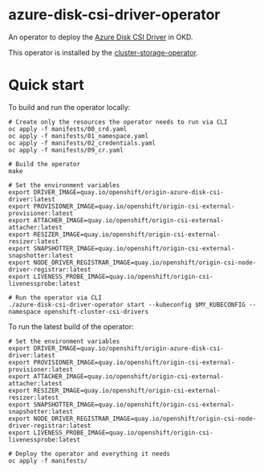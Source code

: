 # azure-disk-csi-driver-operator

An operator to deploy the [Azure Disk CSI Driver](https://github.com/openshift/azure-disk-csi-driver) in OKD.

This operator is installed by the [cluster-storage-operator](https://github.com/openshift/cluster-storage-operator).

# Quick start

To build and run the operator locally:

```shell
# Create only the resources the operator needs to run via CLI
oc apply -f manifests/00_crd.yaml
oc apply -f manifests/01_namespace.yaml
oc apply -f manifests/02_credentials.yaml
oc apply -f manifests/09_cr.yaml

# Build the operator
make

# Set the environment variables
export DRIVER_IMAGE=quay.io/openshift/origin-azure-disk-csi-driver:latest
export PROVISIONER_IMAGE=quay.io/openshift/origin-csi-external-provisioner:latest
export ATTACHER_IMAGE=quay.io/openshift/origin-csi-external-attacher:latest
export RESIZER_IMAGE=quay.io/openshift/origin-csi-external-resizer:latest
export SNAPSHOTTER_IMAGE=quay.io/openshift/origin-csi-external-snapshotter:latest
export NODE_DRIVER_REGISTRAR_IMAGE=quay.io/openshift/origin-csi-node-driver-registrar:latest
export LIVENESS_PROBE_IMAGE=quay.io/openshift/origin-csi-livenessprobe:latest

# Run the operator via CLI
./azure-disk-csi-driver-operator start --kubeconfig $MY_KUBECONFIG --namespace openshift-cluster-csi-drivers
```

To run the latest build of the operator:

```shell
# Set the environment variables
export DRIVER_IMAGE=quay.io/openshift/origin-azure-disk-csi-driver:latest
export PROVISIONER_IMAGE=quay.io/openshift/origin-csi-external-provisioner:latest
export ATTACHER_IMAGE=quay.io/openshift/origin-csi-external-attacher:latest
export RESIZER_IMAGE=quay.io/openshift/origin-csi-external-resizer:latest
export SNAPSHOTTER_IMAGE=quay.io/openshift/origin-csi-external-snapshotter:latest
export NODE_DRIVER_REGISTRAR_IMAGE=quay.io/openshift/origin-csi-node-driver-registrar:latest
export LIVENESS_PROBE_IMAGE=quay.io/openshift/origin-csi-livenessprobe:latest

# Deploy the operator and everything it needs
oc apply -f manifests/
```
